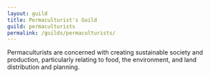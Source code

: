 ```yaml
---
layout: guild
title: Permaculturist's Guild
guild: permaculturists
permalink: /guilds/permaculturists/
---
```

Permaculturists are concerned with creating sustainable society and production, particularly relating to food, the environment, and land distribution and planning.
